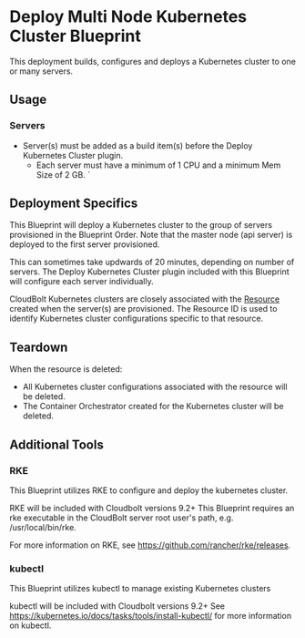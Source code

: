 # Deploy Multi Node Kubernetes Cluster Blueprint

This deployment builds, configures and deploys a Kubernetes cluster to one or many servers.

## Usage

### Servers
- Server(s) must be added as a build item(s) before the Deploy Kubernetes Cluster plugin.
    - Each server must have a minimum of 1 CPU and a minimum Mem Size of 2 GB.
`

## Deployment Specifics
This Blueprint will deploy a Kubernetes cluster to the group of servers provisioned in the Blueprint Order. Note that the master node (api server) is deployed to the first server provisioned.

This can sometimes take updwards of 20 minutes, depending on number of servers. The Deploy Kubernetes Cluster plugin included with this Blueprint will configure each server individually.

CloudBolt Kubernetes clusters are closely associated with the [Resource](http://docs.cloudbolt.io/resources.html?highlight=resource) created when the server(s) are provisioned. The Resource ID is used to identify Kubernetes cluster configurations specific to that resource.


## Teardown
When the resource is deleted:
- All Kubernetes cluster configurations associated with the resource will be deleted.
- The Container Orchestrator created for the Kubernetes cluster will be deleted.

## Additional Tools

### RKE

This Blueprint utilizes RKE to configure and deploy the kubernetes cluster.

RKE will be included with Cloudbolt versions 9.2+
This Blueprint requires an
rke executable in the CloudBolt server root user's path, e.g.
/usr/local/bin/rke.

For more information on RKE, see https://github.com/rancher/rke/releases.

### kubectl

This Blueprint utilizes kubectl to manage existing Kubernetes clusters

kubectl will be included with Cloudbolt versions 9.2+
See https://kubernetes.io/docs/tasks/tools/install-kubectl/ for more information on kubectl.
